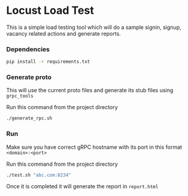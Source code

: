 # Locust Load Test
This is a simple load testing tool which will do a sample signin,  signup, vacancy related actions and generate reports.


### Dependencies
```bash
pip install -r requirements.txt
```

### Generate proto 
This will use the current proto files and generate its stub files using `grpc_tools` 

Run this command from the project directory
```bash
./generate_rpc.sh 
```

### Run
Make sure you have correct gRPC hostname with its port in this format `<domain>:<port>`

Run this command from the project directory
```bash
./test.sh "abc.com:8234"
```

Once it is completed it will generate the report in `report.html`